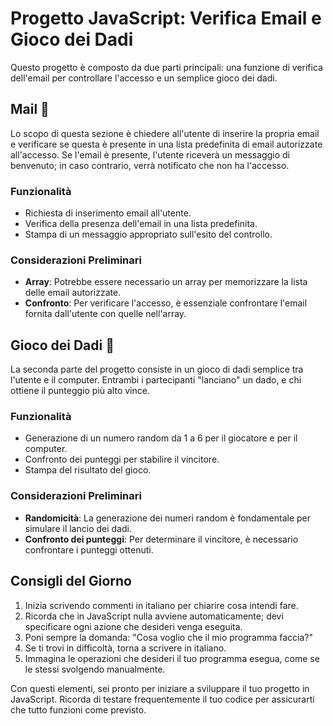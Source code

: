 



# Progetto JavaScript: Verifica Email e Gioco dei Dadi

Questo progetto è composto da due parti principali: una funzione di verifica dell'email per controllare l'accesso e un semplice gioco dei dadi.

## Mail 📧

Lo scopo di questa sezione è chiedere all'utente di inserire la propria email e verificare se questa è presente in una lista predefinita di email autorizzate all'accesso. Se l'email è presente, l'utente riceverà un messaggio di benvenuto; in caso contrario, verrà notificato che non ha l'accesso.

### Funzionalità

- Richiesta di inserimento email all'utente.
- Verifica della presenza dell'email in una lista predefinita.
- Stampa di un messaggio appropriato sull'esito del controllo.

### Considerazioni Preliminari

- **Array**: Potrebbe essere necessario un array per memorizzare la lista delle email autorizzate.
- **Confronto**: Per verificare l'accesso, è essenziale confrontare l'email fornita dall'utente con quelle nell'array.

## Gioco dei Dadi 🎲

La seconda parte del progetto consiste in un gioco di dadi semplice tra l'utente e il computer. Entrambi i partecipanti "lanciano" un dado, e chi ottiene il punteggio più alto vince.

### Funzionalità

- Generazione di un numero random da 1 a 6 per il giocatore e per il computer.
- Confronto dei punteggi per stabilire il vincitore.
- Stampa del risultato del gioco.

### Considerazioni Preliminari

- **Randomicità**: La generazione dei numeri random è fondamentale per simulare il lancio dei dadi.
- **Confronto dei punteggi**: Per determinare il vincitore, è necessario confrontare i punteggi ottenuti.

## Consigli del Giorno

1. Inizia scrivendo commenti in italiano per chiarire cosa intendi fare.
2. Ricorda che in JavaScript nulla avviene automaticamente; devi specificare ogni azione che desideri venga eseguita.
3. Poni sempre la domanda: "Cosa voglio che il mio programma faccia?"
4. Se ti trovi in difficoltà, torna a scrivere in italiano.
5. Immagina le operazioni che desideri il tuo programma esegua, come se le stessi svolgendo manualmente.

Con questi elementi, sei pronto per iniziare a sviluppare il tuo progetto in JavaScript. Ricorda di testare frequentemente il tuo codice per assicurarti che tutto funzioni come previsto.

